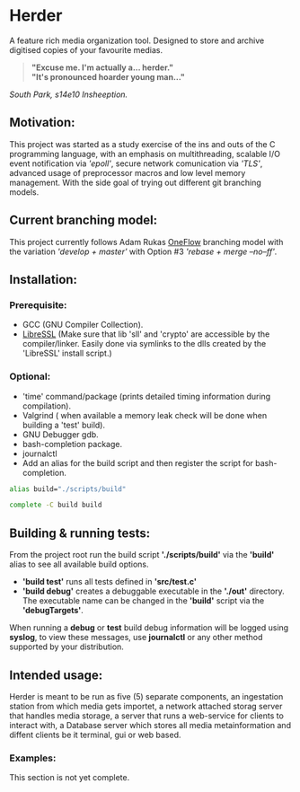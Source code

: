
# Herder

A feature rich media organization tool. Designed to store and archive digitised copies of your favourite medias.

> **"Excuse me. I'm actually a... herder."<br/>
"It's pronounced hoarder young man..."**

*South Park, s14e10 Insheeption.*

## Motivation:
This project was started as a study exercise of the ins and outs of the C programming language, with an emphasis on multithreading, scalable I/O event notification via *'epoll'*, secure network comunication via *'TLS'*, advanced usage of preprocessor macros and low level memory management. With the side goal of trying out different git branching models.

## Current branching model:
This project currently follows Adam Rukas [OneFlow](https://www.endoflineblog.com/oneflow-a-git-branching-model-and-workflow) branching model with the variation *'develop + master'* with Option \#3 *'rebase + merge –no–ff'*.

## Installation:
### Prerequisite:
* GCC (GNU Compiler Collection).
* [LibreSSL](https://github.com/PowerShell/LibreSSL#building-libressl) (Make sure that lib 'sll' and 'crypto' are accessible by the compiler/linker. Easily done via symlinks to the dlls created by the 'LibreSSL' install script.)

### Optional:
* 'time' command/package (prints detailed timing information during compilation).
* Valgrind ( when available a memory leak check will be done when building a 'test' build).
* GNU Debugger gdb.
* bash-completion package.
* journalctl
* Add an alias for the build script and then register the script for bash-completion.
```sh
alias build="./scripts/build"

complete -C build build
```

## Building & running tests:
From the project root run the build script **'./scripts/build'** via the **'build'** alias to see all available build options.
* **'build test'** runs all tests defined in **'src/test.c'**
* **'build debug'** creates a debuggable executable in the **'./out'** directory. The executable name can be changed in the **'build'** script via the **'debugTargets'**.

When running a **debug** or **test** build debug information will be logged using **syslog**, to view these messages, use **journalctl** or any other method supported by your distribution.

## Intended usage:
Herder is meant to be run as five (5) separate components, an ingestation station from which media gets importet, a network attached storag server that handles media storage, a server that runs a web-service for clients to interact with, a Database server which stores all media metainformation and diffent clients be it terminal, gui or web based.

### Examples:
This section is not yet complete.
